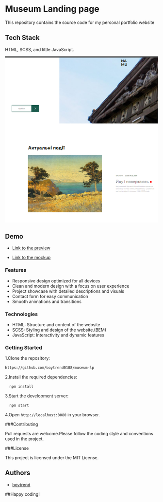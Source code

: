 # Museum Landing page

This repository contains the source code for my personal portfolio website

## Tech Stack

HTML, SCSS, and little JavaScript.

![App Screenshot](https://github.com/boytrend0108/museum-lp/blob/master/Screenshot_1.png?raw=true)

## Demo

- [Link to the preview](https://boytrend0108.github.io/museum-lp/)

- [Link to the mockup](<https://www.figma.com/design/cRBCqE06cDrY3s4jX7h3iY/%D0%9D%D0%90%D0%9C%D0%A3-(Edit)?node-id=0-1&t=hxfFTMsHYgiUBguG-0>)

### Features

- Responsive design optimized for all devices
- Clean and modern design with a focus on user experience
- Project showcase with detailed descriptions and visuals
- Contact form for easy communication
- Smooth animations and transitions

### Technologies

- HTML: Structure and content of the website
- SCSS: Styling and design of the website.(BEM)
- JavaScript: Interactivity and dynamic features

### Getting Started

1.Clone the repository:

```bash
https://github.com/boytrend0108/museum-lp
```

2.Install the required dependencies:

```bash
  npm install
```

3.Start the development server:

```bash
  npm start
```

4.Open `http://localhost:8080` in your browser.

###Contributing

Pull requests are welcome.Please follow the coding style and conventions used in the project.

###License

This project is licensed under the MIT License.

## Authors

- [boytrend](https://github.com/boytrend0108)

##Happy coding!
